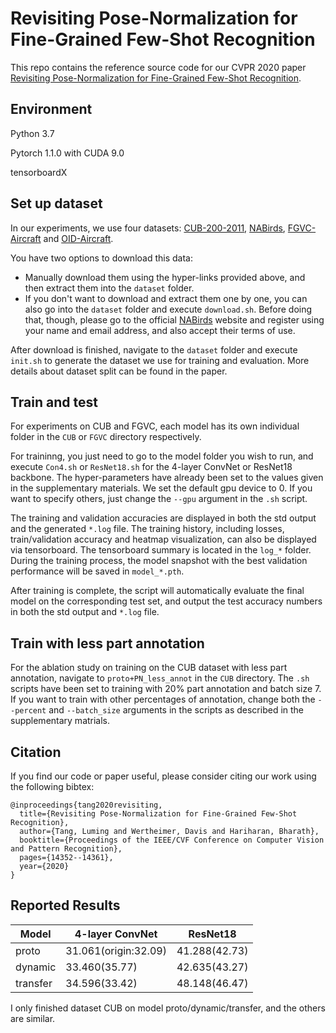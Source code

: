 # Revisiting Pose-Normalization for Fine-Grained Few-Shot Recognition

This repo contains the reference source code for our CVPR 2020 paper [Revisiting Pose-Normalization for Fine-Grained Few-Shot Recognition](https://arxiv.org/abs/2004.00705).

## Environment

Python 3.7

Pytorch 1.1.0 with CUDA 9.0

tensorboardX

## Set up dataset

In our experiments, we use four datasets: [CUB-200-2011](http://www.vision.caltech.edu/visipedia/CUB-200-2011.html), [NABirds](https://dl.allaboutbirds.org/nabirds), [FGVC-Aircraft](http://www.robots.ox.ac.uk/~vgg/data/fgvc-aircraft/) and [OID-Aircraft](http://www.robots.ox.ac.uk/~vgg/data/oid/). 

You have two options to download this data:

- Manually download them using the hyper-links provided above, and then extract them into the `dataset` folder.
- If you don't want to download and extract them one by one, you can also go into the `dataset` folder and execute `download.sh`. Before doing that, though, please go to the official [NABirds](https://dl.allaboutbirds.org/nabirds) website and register using your name and email address, and also accept their terms of use.

After download is finished, navigate to the `dataset` folder and execute `init.sh` to generate the dataset we use for training and evaluation. More details about dataset split can be found in the paper.

## Train and test

For experiments on CUB and FGVC, each model has its own individual folder in the `CUB` or `FGVC` directory respectively. 

For traininng, you just need to go to the model folder you wish to run, and execute `Con4.sh` or `ResNet18.sh` for the 4-layer ConvNet or ResNet18 backbone. The hyper-parameters have already been set to the values given in the supplementary materials. We set the default gpu device to 0. If you want to specify others, just change the `--gpu` argument in the `.sh` script.

The training and validation accuracies are displayed in both the std output and the generated `*.log` file. The training history, including losses, train/validation accuracy and heatmap visualization, can also be displayed via tensorboard. The tensorboard summary is located in the `log_*` folder. During the training process, the model snapshot with the best validation performance will be saved in `model_*.pth`.

After training is complete, the script will automatically evaluate the final model on the corresponding test set, and output the test accuracy numbers in both the std output and `*.log` file.

## Train with less part annotation

For the ablation study on training on the CUB dataset with less part annotation, navigate to `proto+PN_less_annot` in the `CUB` directory. The `.sh` scripts have been set to training with 20% part annotation and batch size 7. If you want to train with other percentages of annotation, change both the  `--percent` and `--batch_size` arguments in the scripts as described in the supplementary matrials.


## Citation
If you find our code or paper useful, please consider citing our work using the following bibtex:
```
@inproceedings{tang2020revisiting,
  title={Revisiting Pose-Normalization for Fine-Grained Few-Shot Recognition},
  author={Tang, Luming and Wertheimer, Davis and Hariharan, Bharath},
  booktitle={Proceedings of the IEEE/CVF Conference on Computer Vision and Pattern Recognition},
  pages={14352--14361},
  year={2020}
}
```
## Reported Results

|  Model  |4-layer ConvNet | ResNet18|
|---------|----------------|---------|
| proto   |31.061(origin:32.09) |  41.288(42.73) |  
|dynamic  |33.460(35.77)        |  42.635(43.27) |
|transfer |34.596(33.42)        |  48.148(46.47) |  


I only finished dataset CUB on model proto/dynamic/transfer, and the others are similar.
